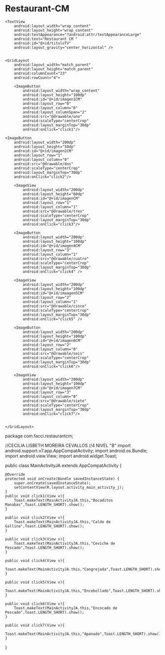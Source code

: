 # Restaurant-CM
<?xml version="1.0" encoding="utf-8"?>
<LinearLayout xmlns:android="http://schemas.android.com/apk/res/android"
    xmlns:tools="http://schemas.android.com/tools"
    android:layout_width="match_parent"
    android:layout_height="match_parent"
    android:paddingBottom="@dimen/activity_vertical_margin"
    android:paddingLeft="@dimen/activity_horizontal_margin"
    android:paddingRight="@dimen/activity_horizontal_margin"
    android:paddingTop="@dimen/activity_vertical_margin"
    tools:context="com.facci.restaurantcm.MainActivityCM"
    android:orientation="vertical">


    <TextView
        android:layout_width="wrap_content"
        android:layout_height="wrap_content"
        android:textAppearance="?android:attr/textAppearanceLarge"
        android:text="Restaurant CM "
        android:id="@+id/tituloTV"
        android:layout_gravity="center_horizontal" />


    <GridLayout
        android:layout_width="match_parent"
        android:layout_height="match_parent"
        android:columnCount="23"
        android:rowCount="4">

        <ImageButton
            android:layout_width="wrap_content"
            android:layout_height="100dp"
            android:id="@+id/imagen1CM"
            android:layout_row="0"
            android:layout_column="0"
            android:layout_columnSpan="2"
            android:src="@drawable/uno"
            android:scaleType="centerCrop"
            android:layout_marginTop="30dp"
            android:onClick="click1"/>

    <ImageButton
        android:layout_width="200dp"
        android:layout_height="50dp"
        android:id="@+id/imagen2CM"
        android:layout_row="1"
        android:layout_column="0"
        android:src="@drawable/dos"
        android:scaleType="centerCrop"
        android:layout_marginTop="30dp"
        android:onClick="click2"/>

        <ImageView
            android:layout_width="200dp"
            android:layout_height="60dp"
            android:id="@+id/imagenCM"
            android:layout_row="1"
            android:layout_column="1"
            android:src="@drawable/tres"
            android:scaleType="centerCrop"
            android:layout_marginTop="30dp"
            android:onClick="click3"/>

        <ImageButton
            android:layout_width="200dp"
            android:layout_height="100dp"
            android:id="@+id/imagen4CM"
            android:layout_row="3"
            android:layout_column="1"
            android:src="@drawable/cuatro"
            android:scaleType="centerCrop"
            android:layout_marginTop="30dp"
            android:onClick="click4" />

        <ImageView
            android:layout_width="200dp"
            android:layout_height="100dp"
            android:id="@+id/imaagen5CM"
            android:layout_row="2"
            android:layout_column="1"
            android:src="@drawable/cinco"
            android:scaleType="centerCrop"
            android:layout_marginTop="30dp"
            android:onClick="click5" />

        <ImageButton
            android:layout_width="200dp"
            android:layout_height="100dp"
            android:id="@+id/imagen6CM"
            android:layout_row="2"
            android:layout_column="0"
            android:src="@drawable/seis"
            android:scaleType="centerCrop"
            android:layout_marginTop="30dp"
            android:onClick="click6"/>

        <ImageView
            android:layout_width="200dp"
            android:layout_height="100dp"
            android:id="@+id/imagen7CM"
            android:layout_row="3"
            android:layout_column="0"
            android:src="@drawable/siete"
            android:scaleType="centerCrop"
            android:layout_marginTop="30dp"
            android:onClick="click7"/>


    </GridLayout>
</LinearLayout>

package com.facci.restaurantcm;

//CECILIA LISBETH MOREIRA CEVALLOS
//4 NIVEL "B"
import android.support.v7.app.AppCompatActivity;
import android.os.Bundle;
import android.view.View;
import android.widget.Toast;

public class MainActivityJA extends AppCompatActivity {

    @Override
    protected void onCreate(Bundle savedInstanceState) {
        super.onCreate(savedInstanceState);
        setContentView(R.layout.activity_main_activity_j);
    }
    public void click1(View v){
        Toast.makeText(MainActivityJA.this,"Bocaditos Manabas",Toast.LENGTH_SHORT).show();
    }

    public void click2(View v){
        Toast.makeText(MainActivityJA.this,"Caldo de Gallina",Toast.LENGTH_SHORT).show();
    }

    public void click3(View v){
        Toast.makeText(MainActivityJA.this,"Ceviche de Pescado",Toast.LENGTH_SHORT).show();
    }

    public void click4(View v){
        Toast.makeText(MainActivityJA.this,"Cangrejada",Toast.LENGTH_SHORT).show();
    }

    public void click5(View v){
        Toast.makeText(MainActivityJA.this,"Encebollado",Toast.LENGTH_SHORT).show();
    }

    public void click6(View v){
        Toast.makeText(MainActivityJA.this,"Encocado de Pescado",Toast.LENGTH_SHORT).show();
    }

    public void click7(View v){
        Toast.makeText(MainActivityJA.this,"Apanado",Toast.LENGTH_SHORT).show();
    }
}
